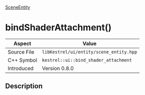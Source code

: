 [SceneEntity](index)
# bindShaderAttachment()
| Aspect | Value |
| --- | --- |
| Source File | `libKestrel/ui/entity/scene_entity.hpp` |
| C++ Symbol | `kestrel::ui::bind_shader_attachment` |
| Introduced | Version 0.8.0 |
## Description

